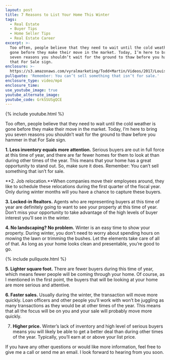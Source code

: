 ```yaml
---
layout: post
title: 7 Reasons to List Your Home This Winter
tags:
  - Real Estate
  - Buyer Tips
  - Home Seller Tips
  - Real Estate Career
excerpt: >-
  Too often, people believe that they need to wait until the cold weather is
  gone before they make their move in the market. Today, I’m here to bring you
  seven reasons you shouldn’t wait for the ground to thaw before you hammer in
  that For Sale sign.
enclosure: >-
  https://s3.amazonaws.com/vyralmarketing/Todd+Martin/Videos/2017/Louisville+Real+Estate-+Recruiting.mp4
pullquote: 'Remember: You can’t sell something that isn’t for sale.'
enclosure_type: video/mp4
enclosure_time:
use_youtube_image: true
youtube_alternate_image:
youtube_code: GrkSSUSgQCE
---
```



{% include youtube.html %}

Too often, people believe that they need to wait until the cold weather is gone before they make their move in the market. Today, I’m here to bring you seven reasons you shouldn’t wait for the ground to thaw before you hammer in that For Sale sign.

**1. Less inventory equals more attention.** Serious buyers are out in full force at this time of year, and there are far fewer homes for them to look at than during other times of the year. This means that your home has a great opportunity to stand out. So, make sure it does. Remember: You can’t sell something that isn’t for sale.

**2. Job relocation.**When companies move their employees around, they like to schedule these relocations during the first quarter of the fiscal year. Only during winter months will you have a chance to capture these buyers.

**3. Locked-in Realtors.** Agents who are representing buyers at this time of year are definitely going to want to see your property at this time of year. Don’t miss your opportunity to take advantage of the high levels of buyer interest you’ll see in the winter.

**4. No landscaping? No problem.** Winter is an easy time to show your property. During winter, you don’t need to worry about spending hours on mowing the lawn or trimming the bushes. Let the elements take care of all of that. As long as your home looks clean and presentable, you’re good to go.

{% include pullquote.html %}

**5. Lighter square foot.** There are fewer buyers during this time of year, which means fewer people will be coming through your home. Of course, as I mentioned in the first point, the buyers that will be looking at your home are more serious and attentive.

**6. Faster sales.** Usually during the winter, the transaction will move more quickly. Loan officers and other people you’ll work with won’t be juggling as many transactions as they would be at other times of the year. This means that all the focus will be on you and your sale will probably move more quickly.

7. **Higher price.** Winter’s lack of inventory and high level of serious buyers means you will likely be able to get a better deal than during other times of the year. Typically, you’ll earn at or above your list price.

If you have any other questions or would like more information, feel free to give me a call or send me an email. I look forward to hearing from you soon.